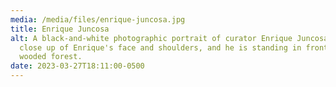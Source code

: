 ```yaml
---
media: /media/files/enrique-juncosa.jpg
title: Enrique Juncosa
alt: A black-and-white photographic portrait of curator Enrique Juncosa. It is a
  close up of Enrique's face and shoulders, and he is standing in front of a
  wooded forest.
date: 2023-03-27T18:11:00-0500
---
```

